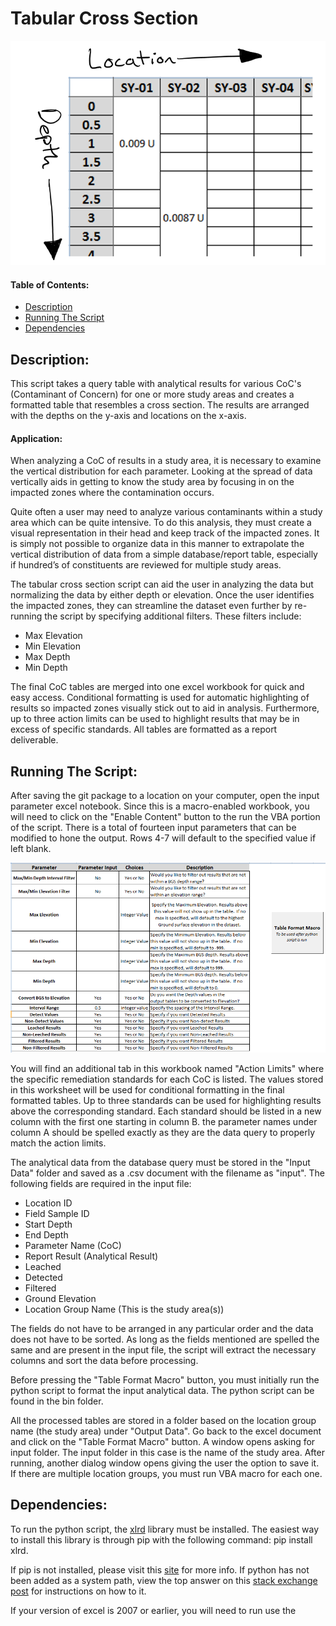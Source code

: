 # Tabular Cross Section

![header-picture](./images/header-picture.png)

#### Table of Contents:
 - [Description](https://github.com/SethDocherty/Tabular-Cross-Section#description)
 - [Running The Script](https://github.com/SethDocherty/Tabular-Cross-Section#running-the-script)
 - [Dependencies](https://github.com/SethDocherty/Tabular-Cross-Section#dependencies)

## Description:

This script takes a query table with analytical results for various CoC's (Contaminant of Concern) for one or more study areas and creates a formatted table that resembles a cross section.  The results are arranged with the 
depths on the y-axis and locations on the x-axis. 

#### Application:

When analyzing a CoC of results in a study area, it is necessary to examine the vertical distribution for each parameter. Looking at the spread of data vertically aids in getting to 
know the study area by focusing in on the impacted zones where the contamination occurs.

Quite often a user may need to analyze various contaminants within a study area which can be quite intensive.  To do this analysis, they must create a visual representation in their head 
and keep track of the impacted zones.  It is simply not possible to organize data in this manner to extrapolate the vertical distribution of data from a simple database/report table, especially 
if hundred’s of constituents are reviewed for multiple study areas. 

The tabular cross section script can aid the user in analyzing the data but normalizing the data by either depth or elevation.  Once the user identifies the impacted zones, they can 
streamline the dataset even further by re-running the script by specifying additional filters.  These filters include:
 - Max Elevation
 - Min Elevation
 - Max Depth
 - Min Depth

The final CoC tables are merged into one excel workbook for quick and easy access. Conditional formatting is used for automatic highlighting of results so impacted zones visually stick out to aid in 
analysis. Furthermore, up to three action limits can be used to highlight results that may be in excess of specific standards.   All tables are formatted as a report deliverable.

## Running The Script:

After saving the git package to a location on your computer, open the input parameter excel notebook. Since this is a macro-enabled workbook, you will need to click on the "Enable Content" button to the run 
the VBA portion of the script. There is a total of fourteen input parameters that can be modified to hone the output. Rows 4-7 will default to the specified value if left blank.

![Parameter-Input](./images/Parameter-Input.png)

You will find an additional tab in this workbook named "Action Limits" where the specific remediation standards for each CoC is listed.  The values stored in this worksheet will be used for conditional formatting
in the final formatted tables.  Up to three standards can be used for highlighting results above the corresponding standard.  Each standard should be listed in a new column with the first one starting in column B.
the parameter names under column A should be spelled exactly as they are the data query to properly match the action limits.

The analytical data from the database query must be stored in the "Input Data" folder and saved as a .csv document with the filename as "input". The following fields are required in the input file:
 - Location ID
 - Field Sample ID
 - Start Depth
 - End Depth
 - Parameter Name (CoC)
 - Report Result (Analytical Result)
 - Leached
 - Detected
 - Filtered
 - Ground Elevation
 - Location Group Name (This is the study area(s))
 
The fields do not have to be arranged in any particular order and the data does not have to be sorted.  As long as the fields mentioned are spelled the same and are present in the input 
file, the script will extract the necessary columns and sort the data before processing.

Before pressing the "Table Format Macro" button, you must initially run the python script to format the input analytical data.  The python script can be found in the bin folder.

All the processed tables are stored in a folder based on the location group name (the study area) under "Output Data". Go back to the excel document and click on the "Table Format Macro" 
button. A window opens asking for input folder.  The input folder in this case is the name of the study area.  After running, another dialog window opens giving the user the option to save it.
If there are multiple location groups, you must run VBA macro for each one.  

## Dependencies:

To run the python script, the [xlrd](http://xlrd.readthedocs.io/en/latest/installation.html) library must be installed.  The easiest way to install this library is through pip with 
the following command: pip install xlrd.

If pip is not installed, please visit this [site](https://pip.pypa.io/en/stable/installing/) for more info.  If python has not been added as a system path, view the top answer on this 
[stack exchange post](http://stackoverflow.com/questions/3701646/how-to-add-to-the-pythonpath-in-windows-7) for instructions on how to it.

If your version of excel is 2007 or earlier, you will need to run use the
